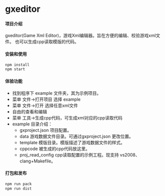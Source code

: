 # gxeditor

#### 项目介绍
gxeditor(Game Xml Editor)，游戏Xml编辑器。旨在方便的编辑、校验游戏xml文件。
也可以生成cpp读取模版的代码。

#### 安装和使用

```bash
npm install
npm start
```

#### 体验功能

* 找到程序下 example 文件夹，其为示例项目。
* 菜单 文件->打开项目 选择 example
* 菜单 文件->打开 选择任意xml文件
* 自由的查看和编辑
* 菜单 工具->生成cpp代码，可生成xml对应的cpp读取代码
* example 目录介绍：
  * gxproject.json 项目配置。
  * data 游戏数据文件目录。可通过gxproject.json 更改位置。
  * template 模版目录。模版描述了游戏数据文件的样式。
  * cppcode 被生成的cpp代码放这里。
  * proj_read_config cpp读取配置的示例工程。现支持 vs2008、clang+Makefile。

#### 打包和发布

```bash
npm run pack
npm run dist
```
